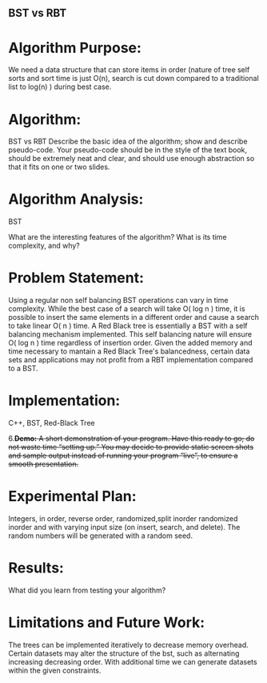 ## BST vs RBT

# **Algorithm Purpose:** 
We need a data structure that can store items in order  (nature of tree self sorts and sort time is just O(n), search is cut down compared to a traditional list to log(n) ) during best case. 

# **Algorithm:** 
BST vs RBT
Describe the basic idea of the algorithm; show and describe pseudo-code. Your pseudo-code should be
in the style of the text book, should be extremely neat and clear, and should use enough abstraction so that it fits on
one or two slides.

# **Algorithm Analysis:** 
BST

What are the interesting features of the algorithm? What is its time complexity, and why?

# **Problem Statement:** 
Using a regular non self balancing BST operations can vary in time complexity. While the best case of a search will take O( log n ) time, it is possible to insert the same elements in a different order and cause a search to take linear O( n ) time.  A Red Black tree is essentially a BST with a self balancing mechanism implemented. This self balancing nature will ensure O( log n ) time regardless of insertion order. Given the added memory and time necessary to mantain a Red Black Tree's balancedness, certain data sets and applications may not profit from a RBT implementation compared to a BST.

# **Implementation:** 
C++, BST, Red-Black Tree

6.~~**Demo:** A short demonstration of your program. Have this ready to go; do not waste time “setting up.” You may
decide to provide static screen shots and sample output instead of running your program “live”, to ensure a smooth
presentation.~~ 

# **Experimental Plan:** 
Integers, in order, reverse order, randomized,split inorder randomized inorder and with varying input size (on insert, search, and delete). The random numbers will be generated with a random seed.

# **Results:** 
What did you learn from testing your algorithm?

# **Limitations and Future Work:** 
The trees can be implemented iteratively to decrease memory overhead. Certain datasets may alter the structure of the bst, such as alternating increasing decreasing order.  With additional time we can generate datasets within the given constraints. 
